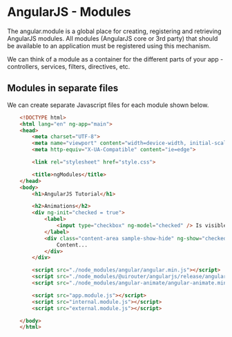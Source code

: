 # AngularJS - Modules
The angular.module is a global place for creating, registering and retrieving AngularJS modules. All modules (AngularJS core or 3rd party) that should be available to an application must be registered using this mechanism.

We can think of a module as a container for the different parts of your app - controllers, services, filters, directives, etc. 

## Modules in separate files
We can create separate Javascript files for each module shown below.

```html
    <!DOCTYPE html>
    <html lang="en" ng-app="main">
    <head>
        <meta charset="UTF-8">
        <meta name="viewport" content="width=device-width, initial-scale=1.0">
        <meta http-equiv="X-UA-Compatible" content="ie=edge">

        <link rel="stylesheet" href="style.css">

        <title>ngModules</title>
    </head>
    <body>
        <h1>AngularJS Tutorial</h1>

        <h2>Animations</h2>
        <div ng-init="checked = true">
            <label>
                <input type="checkbox" ng-model="checked" /> Is visible
            </label>
            <div class="content-area sample-show-hide" ng-show="checked">
                Content...
            </div>
        </div>

        <script src="./node_modules/angular/angular.min.js"></script>
        <script src="./node_modules/@uirouter/angularjs/release/angular-ui-router.min.js"></script>
        <script src="./node_modules/angular-animate/angular-animate.min.js"></script>

        <script src="app.module.js"></script>
        <script src="internal.module.js"></script>
        <script src="external.module.js"></script>

    </body>
    </html>
```